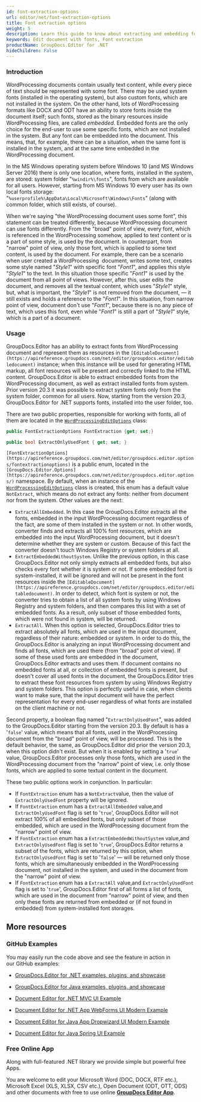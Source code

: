 ```yaml
---
id: font-extraction-options
url: editor/net/font-extraction-options
title: Font extraction options
weight: 5
description: Learn this guide to know about extracting and embedding fonts into Word document when editing with GroupDocs.Editor API.
keywords: Edit document with fonts, Font extraction
productName: GroupDocs.Editor for .NET
hideChildren: False
---
```

### Introduction

WordProcessing documents contain usually text content, while every piece of text should be represented with some font. There may be used system fonts (installed in the operating system), but also custom fonts, which are not installed in the system. On the other hand, lots of WordProcessing formats like DOCX and ODT have an ability to store fonts inside the document itself; such fonts, stored as the binary resources inside WordProcessing files, are called *embedded*. Embedded fonts are the only choice for the end-user to use some specific fonts, which are not installed in the system. But any font can be embedded into the document. This means, that, for example, there can be a situation, when the same font is installed in the system, and at the same time embedded in the WordProcessing document.

In the MS Windows operating system before Windows 10 (and MS Windows Server 2016) there is only one location, where fonts, installed in the system, are stored: system folder "`%windir%\fonts`", fonts from which are available for all users. However, starting from MS Windows 10 every user has its own local fonts storage: "`%userprofile%\AppData\Local\Microsoft\Windows\Fonts`" (along with common folder, which still exists, of course).

When we're saying "the WordProcessing document uses some font", this statement can be treated differently, because WordProcessing document can use fonts differently. From the "broad" point of view, every font, which is referenced in the WordProcessing somehow, applied to text content or is a part of some style, is used by the document. In counterpart, from "narrow" point of view, only those font, which is applied to some text content, is used by the document. For example, there can be a scenario when user created a WordProcessing  document, writes some text, creates some style named "*Style1*" with specific font "*Font1*", and applies this style "*Style1*" to the text. In this situation those specific "*Font1*" is used by the document from all point of views. However, after this, user edits the document, and removes all the textual content, which uses "*Style1*" style, but, what is important, the "*Style1*" is not removed from the document, — it still exists and holds a reference to the "*Font1*". In this situation, from narrow point of view, document don't use "*Font1*", because there is no any piece of text, which uses this font, even while "*Font1*" is still a part of "*Style1*" style, which is a part of a document.

### Usage

GroupDocs.Editor has an ability to extract fonts from WordProcessing document and represent them as resources in the `[EditableDocument](https://apireference.groupdocs.com/net/editor/groupdocs.editor/editabledocument)` instance; when this instance will be used for generating HTML markup, all font resources will be present and correctly linked to the HTML content. GroupDocs.Editor is able to extract embedded fonts from the WordProcessing document, as well as extract installed fonts from system. Prior version 20.3 it was possible to extract system fonts only from the system folder, common for all users. Now, starting from the version 20.3, GroupDocs.Editor for .NET supports fonts, installed into the user folder, too.

There are two public properties, responsible for working with fonts, all of them are located in the [`WordProcessingEditOptions`](https://apireference.groupdocs.com/net/editor/groupdocs.editor.options/wordprocessingeditoptions) class:

```csharp
public FontExtractionOptions FontExtraction {get; set;}

public bool ExtractOnlyUsedFont { get; set; }
```

`[FontExtractionOptions](https://apireference.groupdocs.com/net/editor/groupdocs.editor.options/fontextractionoptions)` is a public enum, located in the `[GroupDocs.Editor.Options](https://apireference.groupdocs.com/net/editor/groupdocs.editor.options/)` namespace. By default, when an instance of the [`WordProcessingEditOptions`](https://apireference.groupdocs.com/net/editor/groupdocs.editor.options/wordprocessingeditoptions) class is created, this enum has a default value `NotExtract`, which means do not extract any fonts: neither from document nor from the system. Other values are the next:

*   `ExtractAllEmbedded`. In this case the GroupDocs.Editor extracts all the fonts, embedded in the input WordProcessing document regardless of the fact, are some of them installed in the system or not. In other words, converter finds and extracts all 100% font resources, which are embedded into the input WordProcessing document, but it doesn't determine whether they are system or custom. Because of this fact the converter doesn't touch Windows Registry or system folders at all.
*   `ExtractEmbeddedWithoutSystem`. Unlike the previous option, in this case GroupDocs.Editor not only simply extracts all embedded fonts, but also checks every font whether it is system or not. If some embedded font is system-installed, it will be ignored and will not be present in the font resources inside the `[EditableDocument](https://apireference.groupdocs.com/net/editor/groupdocs.editor/editabledocument)`. In order to detect, which font is system or not, the converter tries to obtain a list of all system fonts by using Windows Registry and system folders, and then compares this list with a set of embedded fonts. As a result, only subset of those embedded fonts, which were not found in system, will be returned.
*   `ExtractAll`. When this option is selected, GroupDocs.Editor tries to extract absolutely all fonts, which are used in the input document, regardless of their nature: embedded or system. In order to do this, the GroupDocs.Editor is analyzing an input WordProcessing document and finds all fonts, which are used there (from "broad" point of view). If some of these used fonts are embedded in the document, GroupDocs.Editor extracts and uses them. If document contains no embedded fonts at all, or collection of embedded fonts is present, but doesn't cover all used fonts in the document, the GroupDocs.Editor tries to extract these font resources from system by using Windows Registry and system folders. This option is perfectly useful in case, when clients want to make sure, that the input document will have the perfect representation for every end-user regardless of what fonts are installed on the client machine or not.

Second property, a boolean flag named "`ExtractOnlyUsedFont`", was added to the GroupDocs.Editor starting from the version 20.3. By default is has a '`false`' value, which means that all fonts, used in the WordProcessing document from the "broad" point of view, will be processed. This is the default behavior, the same, as GroupDocs.Editor did prior the version 20.3, when this option didn't exist. But when it is enabled by setting a '`true`' value, GroupDocs.Editor processes only those fonts, which are used in the WordProcessing document from the "narrow" point of view, i.e. only those fonts, which are applied to some textual content in the document.

These two public options work in conjunction. In particular:

*   If `FontExtraction` enum has a `NotExtract`value, then the value of `ExtractOnlyUsedFont` property will be ignored.
*   If `FontExtraction` enum has a `ExtractAllEmbedded` value,and `ExtractOnlyUsedFont` flag is set to '`true`', GroupDocs.Editor will not extract 100% of all embedded fonts, but only subset of those embedded, which are used in the WordProcessing document from the "narrow" point of view.
*   If `FontExtraction` enum has a `ExtractEmbeddedWithoutSystem` value,and `ExtractOnlyUsedFont` flag is set to '`true`', GroupDocs.Editor returns a subset of the fonts, which are returned by this option, when `ExtractOnlyUsedFont` flag is set to '`false`' — will be returned only those fonts, which are simultaneously embedded in the WordProcessing document, not installed in the system, and used in the document from the "narrow" point of view.
*   If `FontExtraction` enum has a `ExtractAll` value,and `ExtractOnlyUsedFont` flag is set to '`true`', GroupDocs.Editor first of all forms a list of fonts, which are used in the document from "narrow" point of view, and then only these fonts are returned from embedded or (if not found in embedded) from system-installed font storages.

## More resources

### GitHub Examples

You may easily run the code above and see the feature in action in our GitHub examples:

*   [GroupDocs.Editor for .NET examples, plugins, and showcase](https://github.com/groupdocs-editor/GroupDocs.Editor-for-.NET)
    
*   [GroupDocs.Editor for Java examples, plugins, and showcase](https://github.com/groupdocs-editor/GroupDocs.Editor-for-Java)
    
*   [Document Editor for .NET MVC UI Example](https://github.com/groupdocs-editor/GroupDocs.Editor-for-.NET-MVC) 
    
*   [Document Editor for .NET App WebForms UI Modern Example](https://github.com/groupdocs-editor/GroupDocs.Editor-for-.NET-WebForms)
    
*   [Document Editor for Java App Dropwizard UI Modern Example](https://github.com/groupdocs-editor/GroupDocs.Editor-for-Java-Dropwizard)
    
*   [Document Editor for Java Spring UI Example](https://github.com/groupdocs-editor/GroupDocs.Editor-for-Java-Spring)
    

### Free Online App

Along with full-featured .NET library we provide simple but powerful free Apps.

You are welcome to edit your Microsoft Word (DOC, DOCX, RTF etc.), Microsoft Excel (XLS, XLSX, CSV etc.), Open Document (ODT, OTT, ODS) and other documents with free to use online **[GroupDocs Editor App](https://products.groupdocs.app/editor)**.
